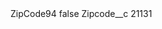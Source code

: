 <?xml version="1.0" encoding="UTF-8"?>
<CustomMetadata xmlns="http://soap.sforce.com/2006/04/metadata" xmlns:xsi="http://www.w3.org/2001/XMLSchema-instance" xmlns:xsd="http://www.w3.org/2001/XMLSchema">
    <label>ZipCode94</label>
    <protected>false</protected>
    <values>
        <field>Zipcode__c</field>
        <value xsi:type="xsd:string">21131</value>
    </values>
</CustomMetadata>
